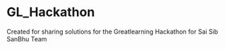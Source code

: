 # GL_Hackathon
Created for sharing solutions for the Greatlearning Hackathon for Sai Sib SanBhu Team
